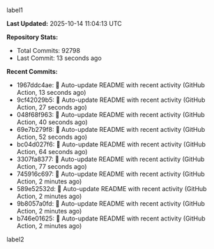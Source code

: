 
label1 
<!-- ACTIVITY_START -->
**Last Updated:** 2025-10-14 11:04:13 UTC

**Repository Stats:**
- Total Commits: 92798
- Last Commit: 13 seconds ago

**Recent Commits:**
- 1967ddc4ae: 🤖 Auto-update README with recent activity (GitHub Action, 13 seconds ago)
- 9cf42029b5: 🤖 Auto-update README with recent activity (GitHub Action, 27 seconds ago)
- 048f68f963: 🤖 Auto-update README with recent activity (GitHub Action, 40 seconds ago)
- 69e7b279f8: 🤖 Auto-update README with recent activity (GitHub Action, 52 seconds ago)
- bc04d027f6: 🤖 Auto-update README with recent activity (GitHub Action, 64 seconds ago)
- 3307fa8377: 🤖 Auto-update README with recent activity (GitHub Action, 77 seconds ago)
- 745916c697: 🤖 Auto-update README with recent activity (GitHub Action, 2 minutes ago)
- 589e52532d: 🤖 Auto-update README with recent activity (GitHub Action, 2 minutes ago)
- 9b8057a0fd: 🤖 Auto-update README with recent activity (GitHub Action, 2 minutes ago)
- b746e01625: 🤖 Auto-update README with recent activity (GitHub Action, 2 minutes ago)
<!-- ACTIVITY_END -->

label2
